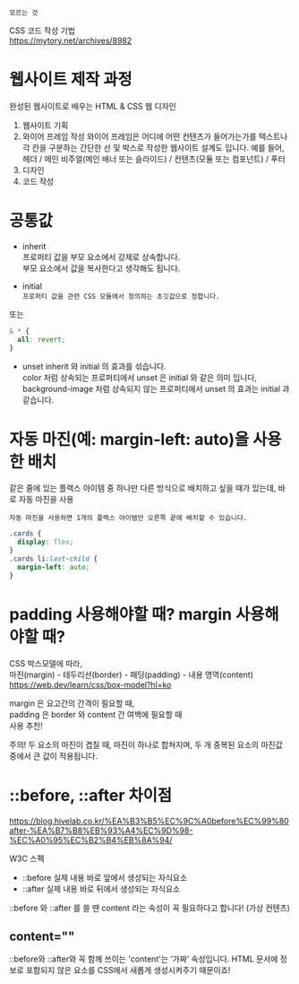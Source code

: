 `모르는 것`

CSS 코드 작성 기법  
https://mytory.net/archives/8982

# 웹사이트 제작 과정

완성된 웹사이트로 배우는 HTML & CSS 웹 디자인

1. 웹사이트 기획
2. 와이어 프레임 작성
   와이어 프레임은 어디에 어떤 컨텐츠가 들어가는가를 텍스트나 각 칸을 구분하는 간단한 선 및 박스로 작성한 웹사이트 설계도 입니다.
   예를 들어, 헤더 / 메인 비주얼(메인 배너 또는 슬라이드) / 컨텐츠(모듈 또는 컴포넌트) / 푸터
3. 디자인
4. 코드 작성

# 공통값

- inherit  
  프로퍼티 값을 부모 요소에서 강제로 상속합니다.  
  부모 요소에서 값을 복사한다고 생각해도 됩니다.

- initial  
  `프로퍼티 값을 관련 CSS 모듈에서 정의하는 초깃값으로 정합니다.`

또는

```css
& * {
  all: revert;
}
```

- unset
  inherit 와 initial 의 효과를 섞습니다.  
  color 처럼 상속되는 프로퍼티에서 unset 은 initial 와 같은 의미 입니다,  
  background-image 처럼 상속되지 않는 프로퍼티에서 unset 의 효과는 initial 과 같습니다.

# 자동 마진(예: margin-left: auto)을 사용한 배치

같은 줄에 있는 플렉스 아이템 중 하나만 다른 방식으로 배치하고 싶을 때가 있는데, 바로 자동 마진을 사용

`자동 마진을 사용하면 1개의 플랙스 아이템만 오른쪽 끝에 배치할 수 있습니다.`

```css
.cards {
  display: flex;
}
.cards li:last-child {
  margin-left: auto;
}
```

# padding 사용해야할 때? margin 사용해야할 때?

CSS 박스모델에 따라,  
마진(margin) - 테두리선(border) - 패딩(padding) - 내용 영역(content)
https://web.dev/learn/css/box-model?hl=ko

margin 은 요고간의 간격이 필요할 때,  
padding 은 border 와 content 간 여백에 필요할 때  
사용 추천!

주의! 두 요소의 마진이 겹칠 때, 마진이 하나로 합쳐지며, 두 개 중복된 요소의 마진값 중에서 큰 값이 적용됩니다.

# ::before, ::after 차이점

https://blog.hivelab.co.kr/%EA%B3%B5%EC%9C%A0before%EC%99%80after-%EA%B7%B8%EB%93%A4%EC%9D%98-%EC%A0%95%EC%B2%B4%EB%8A%94/

W3C 스펙

- ::before 실제 내용 바로 앞에서 생성되는 자식요소
- ::after 실제 내용 바로 뒤에서 생성되는 자식요소​

::before 와 ::after 를 쓸 땐 content 라는 속성이 꼭 필요하다고 합니다! (가상 컨텐츠)

## content=""

::before와 ::after와 꼭 함께 쓰이는 'content'는 ‘가짜’ 속성입니다.
HTML 문서에 정보로 포함되지 않은 요소를 CSS에서 새롭게 생성시켜주기 때문이죠!
